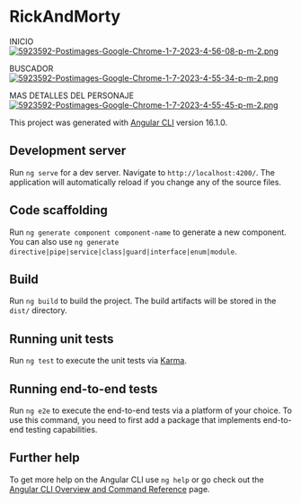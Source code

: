 # RickAndMorty
INICIO
[![5923592-Postimages-Google-Chrome-1-7-2023-4-56-08-p-m-2.png](https://i.postimg.cc/44MQBK9M/5923592-Postimages-Google-Chrome-1-7-2023-4-56-08-p-m-2.png)](https://postimg.cc/JtNXhzKc)


BUSCADOR
[![5923592-Postimages-Google-Chrome-1-7-2023-4-55-34-p-m-2.png](https://i.postimg.cc/j5xM0GxF/5923592-Postimages-Google-Chrome-1-7-2023-4-55-34-p-m-2.png)](https://postimg.cc/3yqX2fDX)

MAS DETALLES DEL PERSONAJE
[![5923592-Postimages-Google-Chrome-1-7-2023-4-55-45-p-m-2.png](https://i.postimg.cc/Nf3bfyGT/5923592-Postimages-Google-Chrome-1-7-2023-4-55-45-p-m-2.png)](https://postimg.cc/dL9G5Vyt)


This project was generated with [Angular CLI](https://github.com/angular/angular-cli) version 16.1.0.

## Development server

Run `ng serve` for a dev server. Navigate to `http://localhost:4200/`. The application will automatically reload if you change any of the source files.

## Code scaffolding

Run `ng generate component component-name` to generate a new component. You can also use `ng generate directive|pipe|service|class|guard|interface|enum|module`.

## Build

Run `ng build` to build the project. The build artifacts will be stored in the `dist/` directory.

## Running unit tests

Run `ng test` to execute the unit tests via [Karma](https://karma-runner.github.io).

## Running end-to-end tests

Run `ng e2e` to execute the end-to-end tests via a platform of your choice. To use this command, you need to first add a package that implements end-to-end testing capabilities.

## Further help

To get more help on the Angular CLI use `ng help` or go check out the [Angular CLI Overview and Command Reference](https://angular.io/cli) page.
